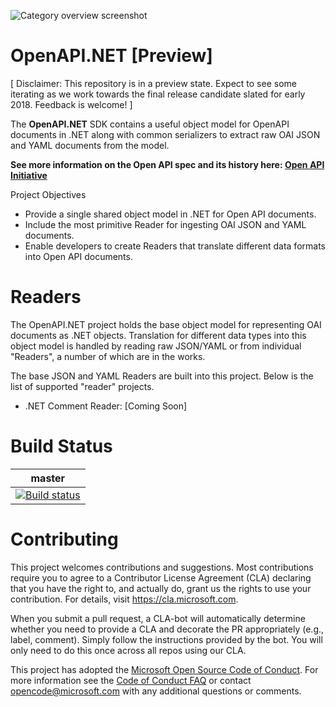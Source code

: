 ![Category overview screenshot](docs/images/oainet.png "Microsoft + OpenAPI = Love")

# OpenAPI.NET [Preview]
[ Disclaimer: This repository is in a preview state. Expect to see some iterating as we work towards the final release candidate slated for early 2018. Feedback is welcome! ]

The **OpenAPI.NET** SDK contains a useful object model for OpenAPI documents in .NET along with common serializers to extract raw OAI JSON and YAML documents from the model.

**See more information on the Open API spec and its history here: <a href="https://www.openapis.org">Open API Initiative</a>**

Project Objectives 

- Provide a single shared object model in .NET for Open API documents.
- Include the most primitive Reader for ingesting OAI JSON and YAML documents.
- Enable developers to create Readers that translate different data formats into Open API documents. 

# Readers
The OpenAPI.NET project holds the base object model for representing OAI documents as .NET objects. Translation for different data types into this object model is handled by reading raw JSON/YAML or from individual "Readers", a number of which are in the works.

The base JSON and YAML Readers are built into this project. Below is the list of supported "reader" projects.

- .NET Comment Reader: [Coming Soon]

# Build Status

|**master**|
|--|
|[![Build status](https://ci.appveyor.com/api/projects/status/97973kjj8u7t9i5u/branch/master?svg=true)](https://ci.appveyor.com/project/MicrosoftOpenAPINETAdmin/openapi-net/branch/master)|

# Contributing

This project welcomes contributions and suggestions.  Most contributions require you to agree to a
Contributor License Agreement (CLA) declaring that you have the right to, and actually do, grant us
the rights to use your contribution. For details, visit https://cla.microsoft.com.

When you submit a pull request, a CLA-bot will automatically determine whether you need to provide
a CLA and decorate the PR appropriately (e.g., label, comment). Simply follow the instructions
provided by the bot. You will only need to do this once across all repos using our CLA.

This project has adopted the [Microsoft Open Source Code of Conduct](https://opensource.microsoft.com/codeofconduct/).
For more information see the [Code of Conduct FAQ](https://opensource.microsoft.com/codeofconduct/faq/) or
contact [opencode@microsoft.com](mailto:opencode@microsoft.com) with any additional questions or comments.
